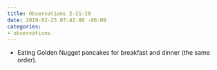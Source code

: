 ```yaml
---
title: Observations 2-21-19
date: 2019-02-23 07:42:00 -06:00
categories:
- observations
---
```


- Eating Golden Nugget pancakes for breakfast and dinner (the same order).